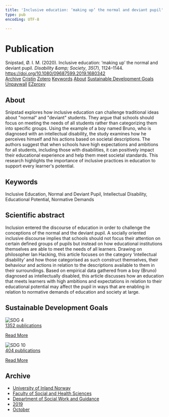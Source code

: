 ```yaml
---
title: 'Inclusive education: ‘making up’ the normal and deviant pupil'
type: pub
encoding: UTF-8

---
```

<h1>Publication</h1>
<article id="csl-bib-container-5X4MIYRR" class="csl-bib-container">
  <div class="csl-bib-body"> <div class="csl-entry">Snipstad, Ø. I. M. (2020). Inclusive education: ‘making up’ the normal and deviant pupil. <i>Disability &#38;amp; Society</i>, <i>35</i>(7), 1124–1144. <a href="https://doi.org/10.1080/09687599.2019.1680342">https://doi.org/10.1080/09687599.2019.1680342</a></div> </div>
  <div class="csl-bib-buttons">
    <a href="#taxonomy-article-5X4MIYRR" alt="archive" class="csl-bib-button">Archive</a>
    <a href="https://app.cristin.no/results/show.jsf?id=1740065" alt="Cristin" class="csl-bib-button">Cristin</a>
    <a href="http://zotero.org/groups/5881554/items/5X4MIYRR" alt="Zotero" class="csl-bib-button">Zotero</a>
    <a href="#keywords-article-5X4MIYRR" alt="keywords" class="csl-bib-button">Keywords</a>
    <a href="#about-article-5X4MIYRR" alt="about_pub" class="csl-bib-button">About</a>
    <a href="#sdg-article-5X4MIYRR" alt="sdg" class="csl-bib-button">Sustainable Development Goals</a>
    <a href="https://doi.org/10.1080/09687599.2019.1680342" alt="Unpaywall" class="csl-bib-button">Unpaywall</a>
    <a href="https://doi.org/10.1080/09687599.2019.1680342" alt="EZproxy" class="csl-bib-button">EZproxy</a>
  </div>
  <div id="csl-bib-meta-container-5X4MIYRR"></div>
</article>
<div id="csl-bib-meta-5X4MIYRR" class="csl-bib-meta">
  <article id="about-article-5X4MIYRR" class="about_pub-article">
    <h1>About</h1>
    Snipstad explores how inclusive education can challenge traditional ideas about "normal" and "deviant" students. They argue that schools should focus on meeting the needs of all students rather than categorizing them into specific groups. Using the example of a boy named Bruno, who is diagnosed with an intellectual disability, the study examines how he perceives himself and his actions based on societal descriptions. The authors suggest that when schools have high expectations and ambitions for all students, including those with disabilities, it can positively impact their educational experience and help them meet societal standards. This research highlights the importance of inclusive practices in education to support every learner's potential.
  </article>
  <article id="keywords-article-5X4MIYRR" class="keywords-article">
    <h1>Keywords</h1>
    Inclusive Education, Normal and Deviant Pupil, Intellectual Disability, Educational Potential, Normative Demands
  </article>
  <article id="abstract-article-5X4MIYRR" class="abstract-article">
    <h1>Scientific abstract</h1>
    Inclusion entered the discourse of education in order to challenge the conceptions of the normal and the deviant pupil. A socially oriented inclusive discourse implies that schools should not focus their attention on certain defined groups of pupils but instead on how educational institutions themselves are able to meet the needs of all learners. Drawing on philosopher Ian Hacking, this article focuses on the category ‘intellectual disability’ and how those categorised as such construct themselves, their behaviour and actions in relation to the descriptions available to them in their surroundings. Based on empirical data gathered from a boy (Bruno) diagnosed as intellectually disabled, this article discusses how an education that meets learners with high ambitions and expectations in relation to their educational potential may affect the pupil in ways that are enabling in relation to normative demands of education and society at large.
  </article>
  <article id="sdg-article-5X4MIYRR" class="sdg-article">
    <h1>Sustainable Development Goals</h1>
    <div class="sdg-container"><div id="sdg4" class="sdg">
        <img src="{{< params subfolder >}}images/sdg/sdg04_en.png" class="image" alt="SDG 4">
        <div class="sdg-overlay">
          <a href="{{< params subfolder >}}en/archive/?sdg=4#archive" class="sdg-publication-count"><span>1352</span> publications</a>
          <p><a href="https://sdgs.un.org/goals/goal4" class="sdg-read-more">Read More</a></p>
        </div>
      </div> <div id="sdg10" class="sdg">
        <img src="{{< params subfolder >}}images/sdg/sdg10_en.png" class="image" alt="SDG 10">
        <div class="sdg-overlay">
          <a href="{{< params subfolder >}}en/archive/?sdg=10#archive" class="sdg-publication-count"><span>404</span> publications</a>
          <p><a href="https://sdgs.un.org/goals/goal10" class="sdg-read-more">Read More</a></p>
        </div>
      </div></div>
  </article>
  <article id="taxonomy-article-5X4MIYRR" class="taxonomy-article">
    <h1>Archive</h1>
    <ul>
      <li><a href="{{< params subfolder >}}en/archive/?key=3DCRN523">University of Inland Norway</a></li>
      <li><a href="{{< params subfolder >}}en/archive/?key=IDKFS3MX">Faculty of Social and Health Sciences</a></li>
      <li><a href="{{< params subfolder >}}en/archive/?key=CU4VFGCV">Department of Social Work and Guidance</a></li>
      <li><a href="{{< params subfolder >}}en/archive/?key=SIJIUZDU">2019</a></li>
      <li><a href="{{< params subfolder >}}en/archive/?key=JHP369NA">October</a></li>
    </ul>
  </article>
</div>
